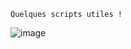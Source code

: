    Quelques scripts utiles !
![image](https://github.com/user-attachments/assets/269fd213-d985-4092-8e3c-f50ed2d419f2)

